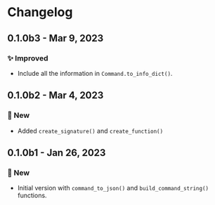 # Changelog

## 0.1.0b3 - Mar 9, 2023

### ✨ Improved

* Include all the information in `Command.to_info_dict()`.


## 0.1.0b2 - Mar 4, 2023

### 🚀 New

* Added `create_signature()` and `create_function()`


## 0.1.0b1 - Jan 26, 2023

### 🚀 New

* Initial version with `command_to_json()` and `build_command_string()` functions.
